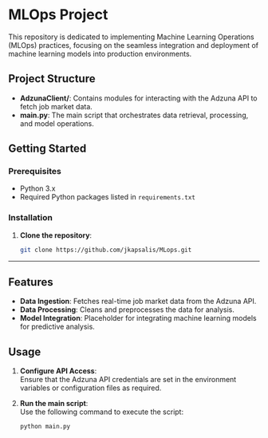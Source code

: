 # MLOps Project

This repository is dedicated to implementing Machine Learning Operations (MLOps) practices, focusing on the seamless integration and deployment of machine learning models into production environments.

## Project Structure
- **AdzunaClient/**: Contains modules for interacting with the Adzuna API to fetch job market data.
- **main.py**: The main script that orchestrates data retrieval, processing, and model operations.

## Getting Started

### Prerequisites
- Python 3.x
- Required Python packages listed in `requirements.txt`

### Installation

1. **Clone the repository**:
   ```bash
   git clone https://github.com/jkapsalis/MLops.git

-------------------------------------------------------
## Features
- **Data Ingestion**: Fetches real-time job market data from the Adzuna API.
- **Data Processing**: Cleans and preprocesses the data for analysis.
- **Model Integration**: Placeholder for integrating machine learning models for predictive analysis.

## Usage

1. **Configure API Access**:  
   Ensure that the Adzuna API credentials are set in the environment variables or configuration files as required.

2. **Run the main script**:  
   Use the following command to execute the script:
   ```bash
   python main.py
